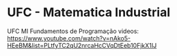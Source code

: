 # UFC - Matematica Industrial

UFC MI Fundamentos de Programação
videos: https://www.youtube.com/watch?v=nAko5-HEeBM&list=PLtfyTC2qU2nrcaHcCVqDtEeb10FjkX1IJ



